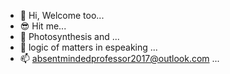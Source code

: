 - 👋 Hi, Welcome too...
- 😎 Hit me...
- 🌱 Photosynthesis and ...
- 💞️ logic of matters in espeaking ...
- 📫 <absentmindedprofessor2017@outlook.com> ...

<!---
sopendata7-lab/sopendata7-lab is a ✨ special ✨ repository because its `README.md` (this file) appears on your GitHub profile.
You can click the Preview link to take a look at your changes.
--->
